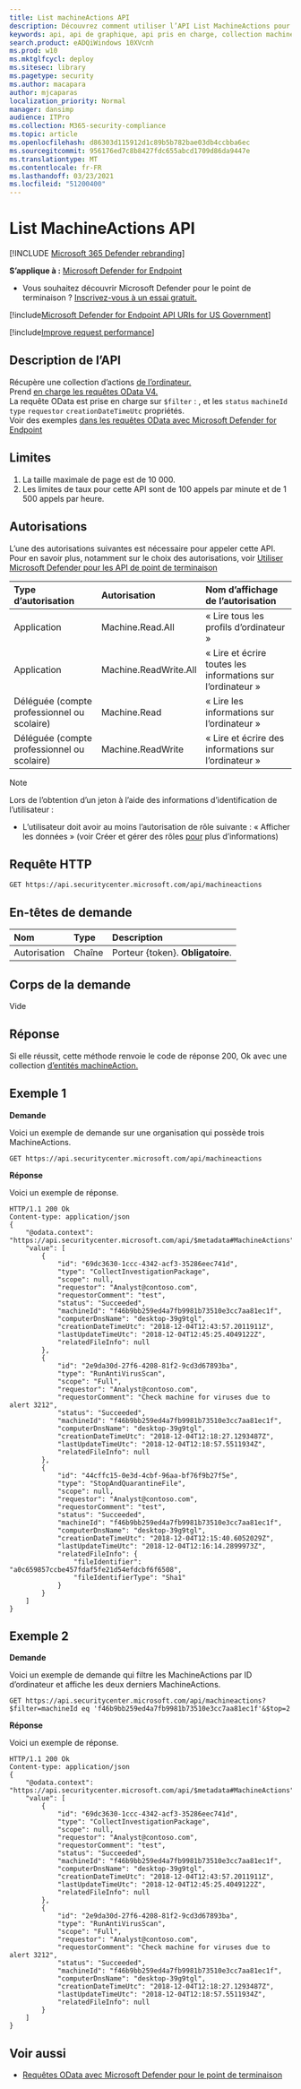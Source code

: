 ```yaml
---
title: List machineActions API
description: Découvrez comment utiliser l’API List MachineActions pour récupérer une collection d’actions de l’ordinateur dans Microsoft Defender pour endpoint.
keywords: api, api de graphique, api pris en charge, collection machineaction
search.product: eADQiWindows 10XVcnh
ms.prod: w10
ms.mktglfcycl: deploy
ms.sitesec: library
ms.pagetype: security
ms.author: macapara
author: mjcaparas
localization_priority: Normal
manager: dansimp
audience: ITPro
ms.collection: M365-security-compliance
ms.topic: article
ms.openlocfilehash: d86303d115912d1c89b5b782bae03db4ccbba6ec
ms.sourcegitcommit: 956176ed7c8b8427fdc655abcd1709d86da9447e
ms.translationtype: MT
ms.contentlocale: fr-FR
ms.lasthandoff: 03/23/2021
ms.locfileid: "51200400"
---
```

# <a name="list-machineactions-api"></a>List MachineActions API

[!INCLUDE [Microsoft 365 Defender rebranding](../../includes/microsoft-defender.md)]


**S’applique à :** [Microsoft Defender for Endpoint](https://go.microsoft.com/fwlink/?linkid=2154037)

- Vous souhaitez découvrir Microsoft Defender pour le point de terminaison ? [Inscrivez-vous à un essai gratuit.](https://www.microsoft.com/microsoft-365/windows/microsoft-defender-atp?ocid=docs-wdatp-exposedapis-abovefoldlink) 

[!include[Microsoft Defender for Endpoint API URIs for US Government](../../includes/microsoft-defender-api-usgov.md)]

[!include[Improve request performance](../../includes/improve-request-performance.md)]

## <a name="api-description"></a>Description de l’API
Récupère une collection d’actions [de l’ordinateur.](machineaction.md)
<br>Prend [en charge les requêtes OData V4.](https://www.odata.org/documentation/)
<br>La requête OData est prise en charge sur ```$filter``` : , et les ```status``` ```machineId``` ```type``` ```requestor``` ```creationDateTimeUtc``` propriétés.
<br>Voir des exemples [dans les requêtes OData avec Microsoft Defender for Endpoint](exposed-apis-odata-samples.md)


## <a name="limitations"></a>Limites
1. La taille maximale de page est de 10 000.
2. Les limites de taux pour cette API sont de 100 appels par minute et de 1 500 appels par heure. 


## <a name="permissions"></a>Autorisations
L’une des autorisations suivantes est nécessaire pour appeler cette API. Pour en savoir plus, notamment sur le choix des autorisations, voir [Utiliser Microsoft Defender pour les API de point de terminaison](apis-intro.md)

Type d’autorisation |   Autorisation  |   Nom d’affichage de l’autorisation
:---|:---|:---
Application |   Machine.Read.All |  « Lire tous les profils d’ordinateur »
Application |   Machine.ReadWrite.All | « Lire et écrire toutes les informations sur l’ordinateur »
Déléguée (compte professionnel ou scolaire) | Machine.Read | « Lire les informations sur l’ordinateur »
Déléguée (compte professionnel ou scolaire) | Machine.ReadWrite | « Lire et écrire des informations sur l’ordinateur »

>[!Note]
> Lors de l’obtention d’un jeton à l’aide des informations d’identification de l’utilisateur :
>- L’utilisateur doit avoir au moins l’autorisation de rôle suivante : « Afficher les données » (voir Créer et gérer des rôles [pour](user-roles.md) plus d’informations)

## <a name="http-request"></a>Requête HTTP
```
GET https://api.securitycenter.microsoft.com/api/machineactions
```

## <a name="request-headers"></a>En-têtes de demande

Nom | Type | Description
:---|:---|:---
Autorisation | Chaîne | Porteur {token}. **Obligatoire**.


## <a name="request-body"></a>Corps de la demande
Vide

## <a name="response"></a>Réponse
Si elle réussit, cette méthode renvoie le code de réponse 200, Ok avec une collection [d’entités machineAction.](machineaction.md)


## <a name="example-1"></a>Exemple 1

**Demande**

Voici un exemple de demande sur une organisation qui possède trois MachineActions.

```
GET https://api.securitycenter.microsoft.com/api/machineactions
```

**Réponse**

Voici un exemple de réponse.


```
HTTP/1.1 200 Ok
Content-type: application/json
{
    "@odata.context": "https://api.securitycenter.microsoft.com/api/$metadata#MachineActions",
    "value": [
        {
            "id": "69dc3630-1ccc-4342-acf3-35286eec741d",
            "type": "CollectInvestigationPackage",
            "scope": null,
            "requestor": "Analyst@contoso.com",
            "requestorComment": "test",
            "status": "Succeeded",
            "machineId": "f46b9bb259ed4a7fb9981b73510e3cc7aa81ec1f",
            "computerDnsName": "desktop-39g9tgl",
            "creationDateTimeUtc": "2018-12-04T12:43:57.2011911Z",
            "lastUpdateTimeUtc": "2018-12-04T12:45:25.4049122Z",
            "relatedFileInfo": null
        },
        {
            "id": "2e9da30d-27f6-4208-81f2-9cd3d67893ba",
            "type": "RunAntiVirusScan",
            "scope": "Full",
            "requestor": "Analyst@contoso.com",
            "requestorComment": "Check machine for viruses due to alert 3212",
            "status": "Succeeded",
            "machineId": "f46b9bb259ed4a7fb9981b73510e3cc7aa81ec1f",
            "computerDnsName": "desktop-39g9tgl",
            "creationDateTimeUtc": "2018-12-04T12:18:27.1293487Z",
            "lastUpdateTimeUtc": "2018-12-04T12:18:57.5511934Z",
            "relatedFileInfo": null
        },
        {
            "id": "44cffc15-0e3d-4cbf-96aa-bf76f9b27f5e",
            "type": "StopAndQuarantineFile",
            "scope": null,
            "requestor": "Analyst@contoso.com",
            "requestorComment": "test",
            "status": "Succeeded",
            "machineId": "f46b9bb259ed4a7fb9981b73510e3cc7aa81ec1f",
            "computerDnsName": "desktop-39g9tgl",
            "creationDateTimeUtc": "2018-12-04T12:15:40.6052029Z",
            "lastUpdateTimeUtc": "2018-12-04T12:16:14.2899973Z",
            "relatedFileInfo": {
                "fileIdentifier": "a0c659857ccbe457fdaf5fe21d54efdcbf6f6508",
                "fileIdentifierType": "Sha1"
            }
        }
    ]
}
```

## <a name="example-2"></a>Exemple 2

**Demande**

Voici un exemple de demande qui filtre les MachineActions par ID d’ordinateur et affiche les deux derniers MachineActions.

```
GET https://api.securitycenter.microsoft.com/api/machineactions?$filter=machineId eq 'f46b9bb259ed4a7fb9981b73510e3cc7aa81ec1f'&$top=2
```

**Réponse**

Voici un exemple de réponse.

```
HTTP/1.1 200 Ok
Content-type: application/json
{
    "@odata.context": "https://api.securitycenter.microsoft.com/api/$metadata#MachineActions",
    "value": [
        {
            "id": "69dc3630-1ccc-4342-acf3-35286eec741d",
            "type": "CollectInvestigationPackage",
            "scope": null,
            "requestor": "Analyst@contoso.com",
            "requestorComment": "test",
            "status": "Succeeded",
            "machineId": "f46b9bb259ed4a7fb9981b73510e3cc7aa81ec1f",
            "computerDnsName": "desktop-39g9tgl",
            "creationDateTimeUtc": "2018-12-04T12:43:57.2011911Z",
            "lastUpdateTimeUtc": "2018-12-04T12:45:25.4049122Z",
            "relatedFileInfo": null
        },
        {
            "id": "2e9da30d-27f6-4208-81f2-9cd3d67893ba",
            "type": "RunAntiVirusScan",
            "scope": "Full",
            "requestor": "Analyst@contoso.com",
            "requestorComment": "Check machine for viruses due to alert 3212",
            "status": "Succeeded",
            "machineId": "f46b9bb259ed4a7fb9981b73510e3cc7aa81ec1f",
            "computerDnsName": "desktop-39g9tgl",
            "creationDateTimeUtc": "2018-12-04T12:18:27.1293487Z",
            "lastUpdateTimeUtc": "2018-12-04T12:18:57.5511934Z",
            "relatedFileInfo": null
        }
    ]
}
```

## <a name="related-topics"></a>Voir aussi
- [Requêtes OData avec Microsoft Defender pour le point de terminaison](exposed-apis-odata-samples.md)
